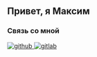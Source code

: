 ## Привет, я Максим  
  






### Связь со мной  

<a href="https://t.me/MVFedchenko">
<img src=https://img.shields.io/badge/Telegram-2CA5E0?&style=for-the-badge&logo=telegram&logoColor=white alt=github style="margin-bottom: 5px;" />
</a>

<a href="https://vk.com/51mvfedchenko">
<img src=https://img.shields.io/badge/-Vkontakte-003f5c&style=for-the-badge&logo=Vk alt=gitlab style="margin-bottom: 5px;" />
</a>  

